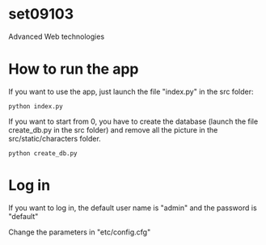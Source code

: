 # set09103
Advanced Web technologies


# How to run the app


If you want to use the app, just launch the file "index.py" in the src folder:

```
python index.py
```

If you want to start from 0, you have to create the database (launch the file create_db.py in the src folder) and remove all the picture in the src/static/characters folder.

```
python create_db.py
```

# Log in

If you want to log in, the default user name is "admin" and the password is "default"

Change the parameters in "etc/config.cfg"
